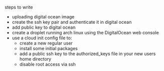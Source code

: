 steps to write
- uploading digital ocean image
- create the ssh key pair and authenticate it in digital ocean
- add public key to digital ocean 
- create a droplet running arch linux using the DigitalOcean web console
- use a cloud init config file to:
    - create a new regular user
    - install some initial packages
    - add a public ssh key to the authorized_keys file in your new users home directory
    - disable root access via ssh

#